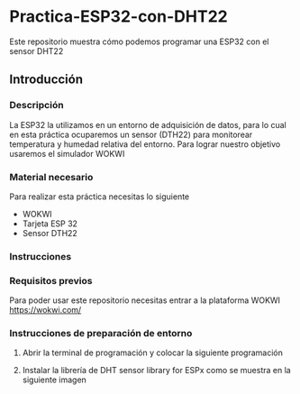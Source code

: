 # Practica-ESP32-con-DHT22
Este repositorio muestra cómo podemos programar una ESP32 con el sensor DHT22
## Introducción 

### Descripción 
La ESP32 la utilizamos en un entorno de adquisición de datos, para lo cual en esta práctica ocuparemos un sensor (DTH22) para monitorear temperatura y humedad relativa del entorno. Para lograr nuestro objetivo usaremos el simulador WOKWI

### Material necesario 

Para realizar esta práctica necesitas lo siguiente

- WOKWI
- Tarjeta ESP 32
- Sensor DTH22

### Instrucciones 

### Requisitos previos 

Para poder usar este repositorio necesitas entrar a la plataforma WOKWI 
https://wokwi.com/

### Instrucciones de preparación de entorno 
1. Abrir la terminal de programación y colocar la siguiente programación
   


2. Instalar la librería de DHT sensor library for ESPx como se muestra en la siguiente imagen

   
